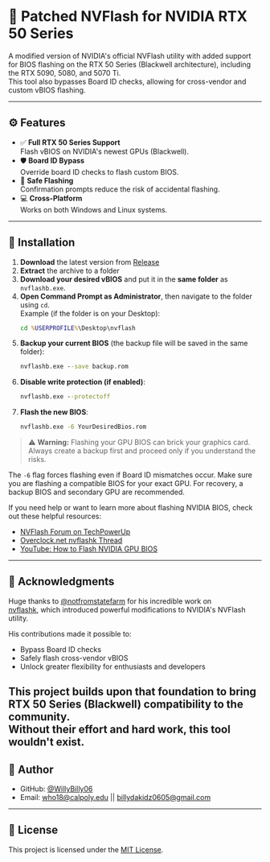 # 🔧 Patched NVFlash for NVIDIA RTX 50 Series

A modified version of NVIDIA's official NVFlash utility with added support for BIOS flashing on the RTX 50 Series (Blackwell architecture), including the RTX 5090, 5080, and 5070 Ti.  
This tool also bypasses Board ID checks, allowing for cross-vendor and custom vBIOS flashing.

---

## ⚙️ Features

- ✅ **Full RTX 50 Series Support**  
  Flash vBIOS on NVIDIA's newest GPUs (Blackwell).
- 🛡️ **Board ID Bypass**  
  Override board ID checks to flash custom BIOS.
- 🔐 **Safe Flashing**  
  Confirmation prompts reduce the risk of accidental flashing.
- 💻 **Cross-Platform**  
  Works on both Windows and Linux systems.

---

## 🚀 Installation

1. **Download** the latest version from [Release](https://github.com/WillyBilly06/NVFLASH/releases/tag/Release)
2. **Extract** the archive to a folder
3. **Download your desired vBIOS** and put it in the **same folder** as `nvflashb.exe`.
4. **Open Command Prompt as Administrator**, then navigate to the folder using `cd`.  
   Example (if the folder is on your Desktop):
   ```cmd
   cd %USERPROFILE%\Desktop\nvflash
   ```
5. **Backup your current BIOS** (the backup file will be saved in the same folder):
   ```cmd
   nvflashb.exe --save backup.rom
   ```
6. **Disable write protection (if enabled)**:
   ```cmd
   nvflashb.exe --protectoff
   ```
7. **Flash the new BIOS**:
   ```cmd
   nvflashb.exe -6 YourDesiredBios.rom
   ```

> ⚠️ **Warning:** Flashing your GPU BIOS can brick your graphics card. Always create a backup first and proceed only if you understand the risks.

The `-6` flag forces flashing even if Board ID mismatches occur. Make sure you are flashing a compatible BIOS for your exact GPU. For recovery, a backup BIOS and secondary GPU are recommended.

If you need help or want to learn more about flashing NVIDIA BIOS, check out these helpful resources:

- [NVFlash Forum on TechPowerUp]([[https://www.techpowerup.com/download/nvidia-nvflash/](https://www.techpowerup.com/forums/threads/nvflashk-flash-any-bios-to-nvidia-gpus-safe-board-id-bypass-up-to-4xxx-series.312608/)])
- [Overclock.net nvflashk Thread](https://www.overclock.net/threads/nvflashk-flash-any-bios-to-nvidia-gpus-safe-board-id-bypass-up-to-4xxx-series-including-founders-edition-cards.1807438/)
- [YouTube: How to Flash NVIDIA GPU BIOS](https://www.youtube.com/watch?v=BnBbfaQayFo)
---
## 🙌 Acknowledgments

Huge thanks to [@notfromstatefarm](https://github.com/notfromstatefarm) for his incredible work on  
[nvflashk](https://github.com/notfromstatefarm/nvflashk), which introduced powerful modifications to NVIDIA's NVFlash utility.

His contributions made it possible to:

- Bypass Board ID checks
- Safely flash cross-vendor vBIOS
- Unlock greater flexibility for enthusiasts and developers

This project builds upon that foundation to bring **RTX 50 Series (Blackwell)** compatibility to the community.  
Without their effort and hard work, this tool wouldn't exist.
---
## 👤 Author
- GitHub: [@WillyBilly06](https://github.com/WillyBilly06)  
- Email: who18@calpoly.edu || billydakidz0605@gmail.com
---

## 📄 License

This project is licensed under the [MIT License](LICENSE).

